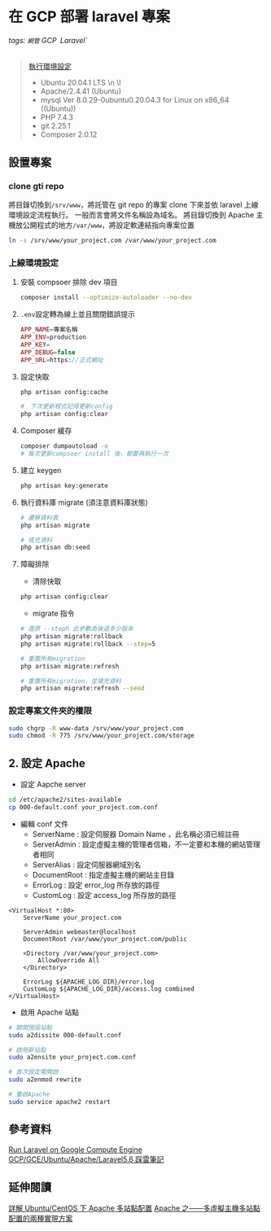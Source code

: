 # 在 GCP 部署 laravel 專案

###### tags: `網管` GCP` `Laravel`

> [執行環境設定](https://bugswarehouse.blogspot.com/2018/07/gcpgceubuntuapachelaravel56.html)
>
> - Ubuntu 20.04.1 LTS \n \l
> - Apache/2.4.41 (Ubuntu)
> - mysql Ver 8.0.29-0ubuntu0.20.04.3 for Linux on x86_64 ((Ubuntu))
> - PHP 7.4.3
> - git 2.25.1
> - Composer 2.0.12

## 設置專案

### clone gti repo

將目錄切換到`/srv/www`，將託管在 git repo 的專案 clone 下來並依 laravel 上線環境設定流程執行。
一般而言會將文件名稱設為域名。
將目錄切換到 Apache 主機放公開程式的地方`/var/www`，將設定軟連結指向專案位置

```bash
ln -s /srv/www/your_project.com /var/www/your_project.com
```

### 上線環境設定

1. 安裝 compsoer 排除 dev 項目

   ```bash
   composer install --optimize-autoloader --no-dev
   ```

2. `.env`設定轉為線上並且關閉錯誤提示

   ```php
   APP_NAME=專案名稱
   APP_ENV=production
   APP_KEY=
   APP_DEBUG=false
   APP_URL=https://正式網址
   ```

3. 設定快取

   ```bash
   php artisan config:cache

   #　下次更新程式記得更新config
   php artisan config:clear
   ```

4. Composer 緩存

   ```bash
   composer dumpautoload -o
   # 每次更新compsoer install 後，都要再執行一次
   ```

5. 建立 keygen

   ```bash
   php artisan key:generate
   ```

6. 執行資料庫 migrate (須注意資料庫狀態)

   ```bash
   # 遷移資料表
   php artisan migrate

   # 填充資料
   php artisan db:seed
   ```

7. 障礙排除

   - 清除快取

   ```bash
   php artisan config:clear
   ```

   - migrate 指令

   ```bash
   # 還原 --steph 此參數為後退多少版本
   php artisan migrate:rollback
   php artisan migrate:rollback --step=5

   # 重置所有migration
   php artisan migrate:refresh

   # 重置所有migration，並填充資料
   php artisan migrate:refresh --seed
   ```

### 設定專案文件夾的權限

```bash
sudo chgrp -R www-data /srv/www/your_project.com
sudo chmod -R 775 /srv/www/your_project.com/storage
```

## 2. 設定 Apache

- 設定 Aapche server

```bash
cd /etc/apache2/sites-available
cp 000-default.conf your_project.com.conf
```

- 編輯 conf 文件
  - ServerName : 設定伺服器 Domain Name ，此名稱必須已經註冊
  - ServerAdmin : 設定虛擬主機的管理者信箱，不一定要和本機的網站管理者相同
  - ServerAlias : 設定伺服器網域別名
  - DocumentRoot : 指定虛擬主機的網站主目錄
  - ErrorLog : 設定 error_log 所存放的路徑
  - CustomLog : 設定 access_log 所存放的路徑

```vim
<VirtualHost *:80>
    ServerName your_project.com

    ServerAdmin webmaster@localhost
    DocumentRoot /var/www/your_project.com/public

    <Directory /var/www/your_project.com>
        AllowOverride All
    </Directory>

    ErrorLog ${APACHE_LOG_DIR}/error.log
    CustomLog ${APACHE_LOG_DIR}/access.log combined
</VirtualHost>
```

- 啟用 Apache 站點

```bash
# 關閉預設站點
sudo a2dissite 000-default.conf

# 啟用新站點
sudo a2ensite your_project.com.conf

# 首次設定需開啟
sudo a2enmod rewrite

# 重啟Apache
sudo service apache2 restart
```

## 參考資料

[Run Laravel on Google Compute Engine](https://medium.com/imarishwa-solutions/run-laravel-on-google-compute-engine-b0403a6a9240)
[GCP/GCE/Ubuntu/Apache/Laravel5.6 踩雷筆記](https://bugswarehouse.blogspot.com/2018/07/gcpgceubuntuapachelaravel56.html)

## 延伸閱讀

[詳解 Ubuntu/CentOS 下 Apache 多站點配置](https://codertw.com/%E4%BC%BA%E6%9C%8D%E5%99%A8/377669/)
[Apache 之——多虛擬主機多站點配置的兩種實現方案](https://www.796t.com/content/1546761795.html)
